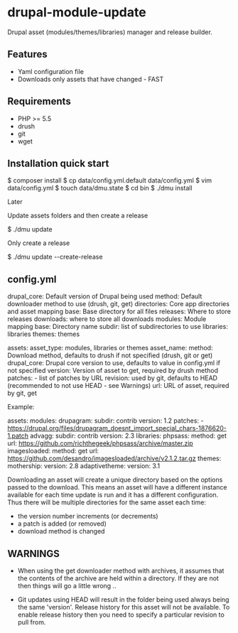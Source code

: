 drupal-module-update
====================

Drupal asset (modules/themes/libraries) manager and release builder.

Features
--------

* Yaml configuration file
* Downloads only assets that have changed - FAST

Requirements
------------

* PHP >= 5.5
* drush
* git
* wget

Installation quick start
------------------------

$ composer install
$ cp data/config.yml.default data/config.yml
$ vim data/config.yml
$ touch data/dmu.state
$ cd bin
$ ./dmu install

Later

Update assets folders and then create a release

$ ./dmu update

Only create a release

$ ./dmu update --create-release

config.yml
----------

drupal_core: Default version of Drupal being used
method: Default downloader method to use (drush, git, get)
directories: Core app directories and asset mapping
	base: Base directory for all files
	releases: Where to store releases
	downloads: where to store all downloads
	modules: Module mapping
		base: Directory name
		subdir: list of subdirectories to use
	libraries: libraries
	themes: themes

assets:
	asset_type:  modules, libraries or themes
		asset_name: 
			method: Download method, defaults to drush if not specified (drush, git or get)
			drupal_core: Drupal core version to use, defaults to value in config.yml if not specified
			version: Version of asset to get, required by drush method
			patches:
				- list of patches by URL
			revision: used by git, defaults to HEAD (recommended to not use HEAD - see Warnings)
			url: URL of asset, required by git, get

Example:

assets:
  modules:
    drupagram:
      subdir: contrib
      version: 1.2
      patches:
        - https://drupal.org/files/drupagram_doesnt_import_special_chars-1876620-1.patch
    advagg:
      subdir: contrib
      version: 2.3
  libraries:
    phpsass:
      method: get
      url: https://github.com/richthegeek/phpsass/archive/master.zip
    imagesloaded:
      method: get
      url: https://github.com/desandro/imagesloaded/archive/v2.1.2.tar.gz
  themes:
    mothership:
      version: 2.8
    adaptivetheme:
      version: 3.1


Downloading an asset will create a unique directory based on the options passed to the download.
This means an asset will have a different instance available for each time update is run and it has a different configuration.
Thus there will be multiple directories for the same asset each time:
- the version number increments (or decrements)
- a patch is added (or removed)
- download method is changed


WARNINGS
--------

- When using the get downloader method with archives, it assumes that the contents of the archive are held within a directory.  If they are not then things will go a little wrong ..

- Git updates using HEAD will result in the folder being used always being the same 'version'.  Release history for this asset will not be available. To enable release history then you need to specify a particular revision to pull from.
